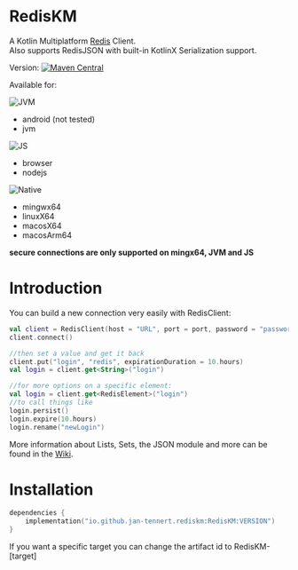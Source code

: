 # RedisKM

A Kotlin Multiplatform [Redis](https://redis.io/) Client. \
Also supports RedisJSON with built-in KotlinX Serialization support.

Version: [![Maven Central](https://img.shields.io/maven-central/v/io.github.jan-tennert.rediskm/RedisKM)](https://search.maven.org/artifact/io.github.jan-tennert.rediskm/RedisKM)

Available for: 

![JVM](https://img.shields.io/badge/-jvm-brightgreen)
- android (not tested)
- jvm

![JS](https://img.shields.io/badge/-js-ffd900) 
- browser
- nodejs 

![Native](https://img.shields.io/badge/-native-blue)
- mingwx64
- linuxX64
- macosX64
- macosArm64

**secure connections are only supported on mingx64, JVM and JS**

# Introduction

You can build a new connection very easily with RedisClient:

```kotlin
val client = RedisClient(host = "URL", port = port, password = "password", user = "user")
client.connect()

//then set a value and get it back
client.put("login", "redis", expirationDuration = 10.hours)
val login = client.get<String>("login")

//for more options on a specific element:
val login = client.get<RedisElement>("login")
//to call things like
login.persist()
login.expire(10.hours)
login.rename("newLogin")
```

More information about Lists, Sets, the JSON module and more can be found in the [Wiki](https://github.com/jan-tennert/RedisKM/wiki).

# Installation

```kotlin
dependencies {
    implementation("io.github.jan-tennert.rediskm:RedisKM:VERSION")
}
```

If you want a specific target you can change the artifact id to RedisKM-[target]

